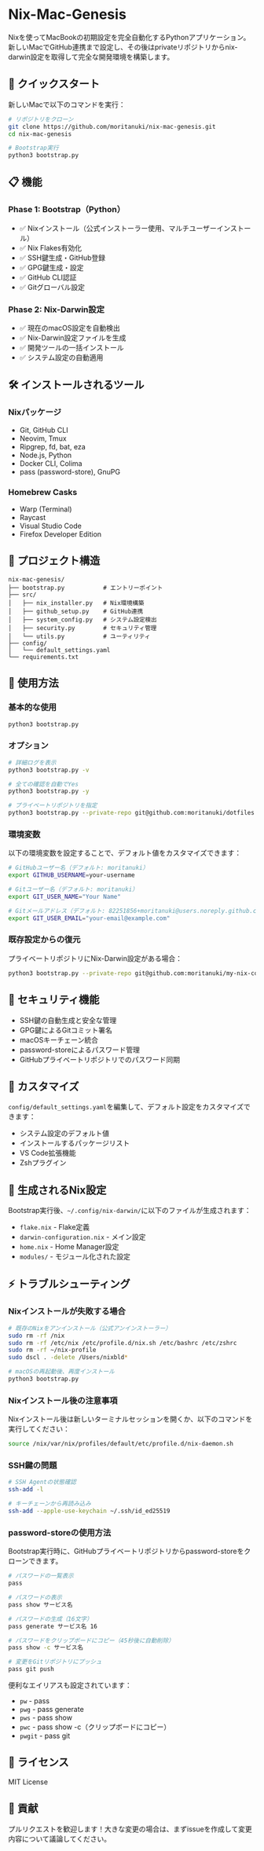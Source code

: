 # Nix-Mac-Genesis

Nixを使ってMacBookの初期設定を完全自動化するPythonアプリケーション。新しいMacでGitHub連携まで設定し、その後はprivateリポジトリからnix-darwin設定を取得して完全な開発環境を構築します。

## 🚀 クイックスタート

新しいMacで以下のコマンドを実行：

```bash
# リポジトリをクローン
git clone https://github.com/moritanuki/nix-mac-genesis.git
cd nix-mac-genesis

# Bootstrap実行
python3 bootstrap.py
```

## 📋 機能

### Phase 1: Bootstrap（Python）
- ✅ Nixインストール（公式インストーラー使用、マルチユーザーインストール）
- ✅ Nix Flakes有効化
- ✅ SSH鍵生成・GitHub登録
- ✅ GPG鍵生成・設定
- ✅ GitHub CLI認証
- ✅ Gitグローバル設定

### Phase 2: Nix-Darwin設定
- ✅ 現在のmacOS設定を自動検出
- ✅ Nix-Darwin設定ファイルを生成
- ✅ 開発ツールの一括インストール
- ✅ システム設定の自動適用

## 🛠️ インストールされるツール

### Nixパッケージ
- Git, GitHub CLI
- Neovim, Tmux
- Ripgrep, fd, bat, eza
- Node.js, Python
- Docker CLI, Colima
- pass (password-store), GnuPG

### Homebrew Casks
- Warp (Terminal)
- Raycast
- Visual Studio Code
- Firefox Developer Edition

## 📁 プロジェクト構造

```
nix-mac-genesis/
├── bootstrap.py           # エントリーポイント
├── src/
│   ├── nix_installer.py   # Nix環境構築
│   ├── github_setup.py    # GitHub連携
│   ├── system_config.py   # システム設定検出
│   ├── security.py        # セキュリティ管理
│   └── utils.py           # ユーティリティ
├── config/
│   └── default_settings.yaml
└── requirements.txt
```

## 🔧 使用方法

### 基本的な使用

```bash
python3 bootstrap.py
```

### オプション

```bash
# 詳細ログを表示
python3 bootstrap.py -v

# 全ての確認を自動でYes
python3 bootstrap.py -y

# プライベートリポジトリを指定
python3 bootstrap.py --private-repo git@github.com:moritanuki/dotfiles.git
```

### 環境変数

以下の環境変数を設定することで、デフォルト値をカスタマイズできます：

```bash
# GitHubユーザー名（デフォルト: moritanuki）
export GITHUB_USERNAME=your-username

# Gitユーザー名（デフォルト: moritanuki）
export GIT_USER_NAME="Your Name"

# Gitメールアドレス（デフォルト: 82251856+moritanuki@users.noreply.github.com）
export GIT_USER_EMAIL="your-email@example.com"
```

### 既存設定からの復元

プライベートリポジトリにNix-Darwin設定がある場合：

```bash
python3 bootstrap.py --private-repo git@github.com:moritanuki/my-nix-config.git
```

## 🔐 セキュリティ機能

- SSH鍵の自動生成と安全な管理
- GPG鍵によるGitコミット署名
- macOSキーチェーン統合
- password-storeによるパスワード管理
- GitHubプライベートリポジトリでのパスワード同期

## 📝 カスタマイズ

`config/default_settings.yaml`を編集して、デフォルト設定をカスタマイズできます：

- システム設定のデフォルト値
- インストールするパッケージリスト
- VS Code拡張機能
- Zshプラグイン

## 🔄 生成されるNix設定

Bootstrap実行後、`~/.config/nix-darwin/`に以下のファイルが生成されます：

- `flake.nix` - Flake定義
- `darwin-configuration.nix` - メイン設定
- `home.nix` - Home Manager設定
- `modules/` - モジュール化された設定

## ⚡ トラブルシューティング

### Nixインストールが失敗する場合

```bash
# 既存のNixをアンインストール（公式アンインストーラー）
sudo rm -rf /nix
sudo rm -rf /etc/nix /etc/profile.d/nix.sh /etc/bashrc /etc/zshrc
sudo rm -rf ~/nix-profile
sudo dscl . -delete /Users/nixbld*

# macOSの再起動後、再度インストール
python3 bootstrap.py
```

### Nixインストール後の注意事項

Nixインストール後は新しいターミナルセッションを開くか、以下のコマンドを実行してください：

```bash
source /nix/var/nix/profiles/default/etc/profile.d/nix-daemon.sh
```

### SSH鍵の問題

```bash
# SSH Agentの状態確認
ssh-add -l

# キーチェーンから再読み込み
ssh-add --apple-use-keychain ~/.ssh/id_ed25519
```

### password-storeの使用方法

Bootstrap実行時に、GitHubプライベートリポジトリからpassword-storeをクローンできます。

```bash
# パスワードの一覧表示
pass

# パスワードの表示
pass show サービス名

# パスワードの生成（16文字）
pass generate サービス名 16

# パスワードをクリップボードにコピー（45秒後に自動削除）
pass show -c サービス名

# 変更をGitリポジトリにプッシュ
pass git push
```

便利なエイリアスも設定されています：
- `pw` - pass
- `pwg` - pass generate
- `pws` - pass show
- `pwc` - pass show -c（クリップボードにコピー）
- `pwgit` - pass git

## 📄 ライセンス

MIT License

## 🤝 貢献

プルリクエストを歓迎します！大きな変更の場合は、まずissueを作成して変更内容について議論してください。
